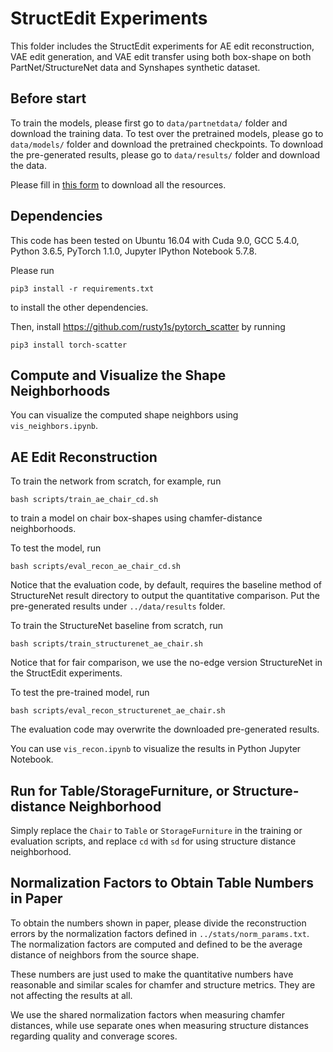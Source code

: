 # StructEdit Experiments
This folder includes the StructEdit experiments for AE edit reconstruction, VAE edit generation, and VAE edit transfer using both box-shape on both PartNet/StructureNet data and Synshapes synthetic dataset.

## Before start
To train the models, please first go to `data/partnetdata/` folder and download the training data. 
To test over the pretrained models, please go to `data/models/` folder and download the pretrained checkpoints.
To download the pre-generated results, please go to `data/results/` folder and download the data.

Please fill in [this form](https://docs.google.com/forms/d/e/1FAIpQLSc9g2XEGMY-etdlCcy4p6ZQ4nNStaERV-ivehGYzn-FLhvBpg/viewform?usp=sf_link) to download all the resources.

## Dependencies
This code has been tested on Ubuntu 16.04 with Cuda 9.0, GCC 5.4.0, Python 3.6.5, PyTorch 1.1.0, Jupyter IPython Notebook 5.7.8. 

Please run
    
    pip3 install -r requirements.txt

to install the other dependencies.

Then, install https://github.com/rusty1s/pytorch_scatter by running

    pip3 install torch-scatter

## Compute and Visualize the Shape Neighborhoods
You can visualize the computed shape neighbors using `vis_neighbors.ipynb`.

## AE Edit Reconstruction
To train the network from scratch, for example, run

    bash scripts/train_ae_chair_cd.sh

to train a model on chair box-shapes using chamfer-distance neighborhoods.

To test the model, run

    bash scripts/eval_recon_ae_chair_cd.sh

Notice that the evaluation code, by default, requires the baseline method of StructureNet result directory to output the quantitative comparison.
Put the pre-generated results under `../data/results` folder.

To train the StructureNet baseline from scratch, run

    bash scripts/train_structurenet_ae_chair.sh

Notice that for fair comparison, we use the no-edge version StructureNet in the StructEdit experiments.

To test the pre-trained model, run

    bash scripts/eval_recon_structurenet_ae_chair.sh

The evaluation code may overwrite the downloaded pre-generated results.

You can use `vis_recon.ipynb` to visualize the results in Python Jupyter Notebook.

## Run for Table/StorageFurniture, or Structure-distance Neighborhood
Simply replace the `Chair` to `Table` or `StorageFurniture` in the training or evaluation scripts, and replace `cd` with `sd` for using structure distance neighborhood.

## Normalization Factors to Obtain Table Numbers in Paper
To obtain the numbers shown in paper, please divide the reconstruction errors by the normalization factors defined in `../stats/norm_params.txt`.
The normalization factors are computed and defined to be the average distance of neighbors from the source shape.

These numbers are just used to make the quantitative numbers have reasonable and similar scales for chamfer and structure metrics.
They are not affecting the results at all.

We use the shared normalization factors when measuring chamfer distances, while use separate ones when measuring structure distances regarding quality and converage scores.
